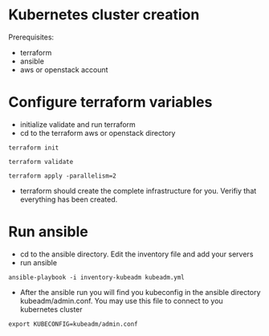 # Kubernetes cluster creation

Prerequisites:

* terraform
* ansible
* aws or openstack account

# Configure terraform variables

* initialize validate and run terraform
* cd to the terraform aws or openstack directory

```
terraform init
```

```
terraform validate
```

```
terraform apply -parallelism=2
```

* terraform should create the complete infrastructure for you. Verifiy that everything has been created.

# Run ansible

* cd to the ansible directory. Edit the inventory file and add your servers
* run ansible

```
ansible-playbook -i inventory-kubeadm kubeadm.yml
```

* After the ansible run you will find you kubeconfig in the ansible directory kubeadm/admin.conf. You may use this file to connect to you kubernetes cluster

```
export KUBECONFIG=kubeadm/admin.conf
```


